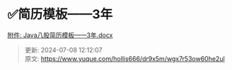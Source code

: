 # ✅简历模板——3年



[附件: Java八股简历模板——3年.docx](./attachments/bMr9LkKNFr8n9KSr/Java八股简历模板——3年.docx)



> 更新: 2024-07-08 12:12:07  
> 原文: <https://www.yuque.com/hollis666/dr9x5m/wgx7r53ow60he2ul>